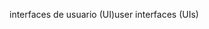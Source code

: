 <span data-ttu-id="79778-101">interfaces de usuario (UI)</span><span class="sxs-lookup"><span data-stu-id="79778-101">user interfaces (UIs)</span></span>